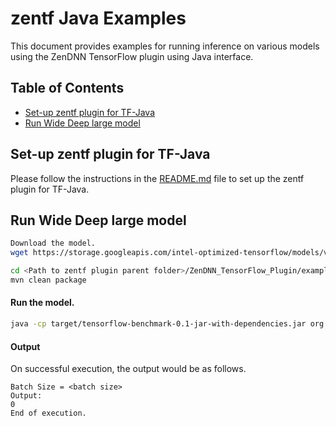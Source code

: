 # zentf Java Examples

This document provides examples for running inference on various models using the ZenDNN TensorFlow plugin using Java interface.

## Table of Contents
- [Set-up zentf plugin for TF-Java](#set-up-zentf-plugin-for-tf-java)
- [Run Wide Deep large model](#run-wide-deep-large-model)

## Set-up zentf plugin for TF-Java

Please follow the instructions in the [README.md](../../scripts/java/README.md) file to set up the zentf plugin for TF-Java.

## Run Wide Deep large model

```bash
Download the model.
wget https://storage.googleapis.com/intel-optimized-tensorflow/models/v1_8/wide_deep_fp32_pretrained_model.pb
```

```bash
cd <Path to zentf plugin parent folder>/ZenDNN_TensorFlow_Plugin/examples/java
mvn clean package
```

#### Run the model.
```bash
java -cp target/tensorflow-benchmark-0.1-jar-with-dependencies.jar org.tensorflow.benchmark.RunWideDeeplarge <path to wide deep large .pb model> <batch size>
```

#### Output
On successful execution, the output would be as follows.
```
Batch Size = <batch size>
Output:
0
End of execution.
```
